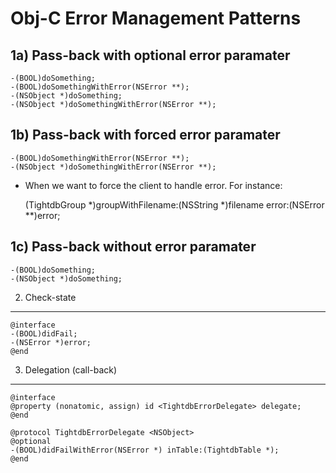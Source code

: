 Obj-C Error Management Patterns
===============================

1a) Pass-back with optional error paramater
-------------------------------------------
    -(BOOL)doSomething;
    -(BOOL)doSomethingWithError(NSError **);
    -(NSObject *)doSomething;
    -(NSObject *)doSomethingWithError(NSError **);



1b) Pass-back with forced error paramater
-------------------------------------------
    -(BOOL)doSomethingWithError(NSError **);
    -(NSObject *)doSomethingWithError(NSError **);

- When we want to force the client to handle error. For instance:
    
    (TightdbGroup *)groupWithFilename:(NSString *)filename error:(NSError **)error;



1c) Pass-back without error paramater
-------------------------------------------
    -(BOOL)doSomething;
    -(NSObject *)doSomething;



2) Check-state
--------------
	@interface
	-(BOOL)didFail;
	-(NSError *)error;
	@end



3) Delegation (call-back)
-------------------------
    @interface
    @property (nonatomic, assign) id <TightdbErrorDelegate> delegate;
    @end

    @protocol TightdbErrorDelegate <NSObject>
    @optional
    -(BOOL)didFailWithError(NSError *) inTable:(TightdbTable *);
    @end
